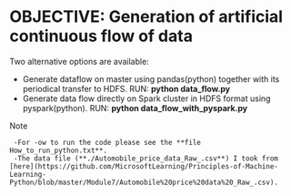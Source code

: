 # OBJECTIVE: Generation of artificial continuous flow of data
Two alternative options are available: 
* Generate dataflow on master using pandas(python) together with its periodical transfer to HDFS. RUN: **python data_flow.py**
* Generate data flow directly on Spark cluster in HDFS format using pyspark(python). RUN: **python data_flow_with_pyspark.py**
> [!NOTE]
>      -For -ow to run the code please see the **file How_to_run_python.txt**.
>      -The data file (**./Automobile_price_data_Raw_.csv**) I took from [here](https://github.com/MicrosoftLearning/Principles-of-Machine-Learning-Python/blob/master/Module7/Automobile%20price%20data%20_Raw_.csv).

